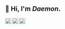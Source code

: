 ## 👋 Hi, I'm _Daemon_.


[<img align="left" alt="daemon-reconfig | instagram" width="20px" src="https://cdn.jsdelivr.net/npm/simple-icons@v3/icons/instagram.svg" />][instagram]
[<img align="left" alt="email" width="20px" src="https://cdn.jsdelivr.net/npm/simple-icons@3.4.1/icons/gmail.svg" />][email]
[<img align="left" alt="discord | instagram" width="20px" src="https://cdn.jsdelivr.net/npm/simple-icons@v3/icons/discord.svg" />][discord]



[instagram]: https://instagram.com/daemon_reconfig
[email]: mailto:i@daemon_reconfig@secmail.pro
[discord]: https://discord.gg/wPWynVp

